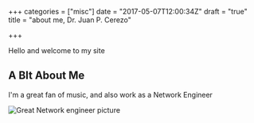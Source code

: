 +++
categories = ["misc"]
date = "2017-05-07T12:00:34Z"
draft = "true"
title = "about me, Dr. Juan P. Cerezo"

+++

Hello and welcome to my site

## A BIt About Me

I'm a great fan of music, and also work as a Network Engineer

![Great Network engineer picture](http://media.gettyimages.com/photos/young-boy-it-professional-smiles-at-computer-with-wire-picture-id547427580?k=6&m=547427580&s=170667a&w=0&h=_INvmqYX2ffA_BKI7OS3x9fFjis_pZ5v8XlMBjoEZno=)

